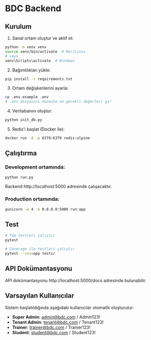 # BDC Backend

## Kurulum

1. Sanal ortam oluştur ve aktif et:
```bash
python -m venv venv
source venv/bin/activate  # Mac/Linux
# veya
venv\Scripts\activate  # Windows
```

2. Bağımlılıkları yükle:
```bash
pip install -r requirements.txt
```

3. Ortam değişkenlerini ayarla:
```bash
cp .env.example .env
# .env dosyasını düzenle ve gerekli değerleri gir
```

4. Veritabanını oluştur:
```bash
python init_db.py
```

5. Redis'i başlat (Docker ile):
```bash
docker run -d -p 6379:6379 redis:alpine
```

## Çalıştırma

### Development ortamında:
```bash
python run.py
```

Backend http://localhost:5000 adresinde çalışacaktır.

### Production ortamında:
```bash
gunicorn -w 4 -b 0.0.0.0:5000 run:app
```

## Test

```bash
# Tüm testleri çalıştır
pytest

# Coverage ile testleri çalıştır
pytest --cov=app tests/
```

## API Dokümantasyonu

API dokümantasyonu http://localhost:5000/docs adresinde bulunabilir.

## Varsayılan Kullanıcılar

Sistem başlatıldığında aşağıdaki kullanıcılar otomatik oluşturulur:

- **Super Admin**: admin@bdc.com / Admin123!
- **Tenant Admin**: tenant@bdc.com / Tenant123!
- **Trainer**: trainer@bdc.com / Trainer123!
- **Student**: student@bdc.com / Student123!